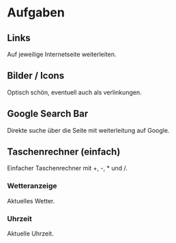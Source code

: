 # Aufgaben
## Links
Auf jeweilige Internetseite weiterleiten.
## Bilder / Icons
Optisch schön, eventuell auch als verlinkungen.
## Google Search Bar
Direkte suche über die Seite mit weiterleitung auf Google.
## Taschenrechner (einfach)
Einfacher Taschenrechner mit +, -, * und /.
### Wetteranzeige
Aktuelles Wetter.
### Uhrzeit
Aktuelle Uhrzeit.